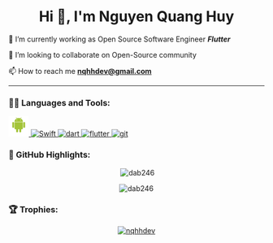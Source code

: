 <h1 align="center">Hi 👋, I'm Nguyen Quang Huy</h1>

🔭 I’m currently working as Open Source Software Engineer ***Flutter***

👯 I’m looking to collaborate on Open-Source community

📫 How to reach me **nqhhdev@gmail.com**


---
<h3 align="left">👨‍💻 Languages and Tools:</h3>
<p align="left">
<a href="https://developer.android.com" target="_blank" rel="noreferrer"> <img src="https://raw.githubusercontent.com/devicons/devicon/master/icons/android/android-original-wordmark.svg" alt="android" width="40" height="40"/> </a>
<a href="https://developer.apple.com/swift" target="_blank" rel="noreferrer"> <img src="https://www.vectorlogo.zone/logos/swift/swift-vertical.svg" alt="Swift" width="40" height="40"/> </a>
<a href="https://dart.dev" target="_blank" rel="noreferrer"> <img src="https://www.vectorlogo.zone/logos/dartlang/dartlang-icon.svg" alt="dart" width="40" height="40"/> </a>
<a href="https://flutter.dev" target="_blank" rel="noreferrer"> <img src="https://www.vectorlogo.zone/logos/flutterio/flutterio-icon.svg" alt="flutter" width="40" height="40"/> </a>
<a href="https://git-scm.com/" target="_blank" rel="noreferrer"> <img src="https://www.vectorlogo.zone/logos/git-scm/git-scm-icon.svg" alt="git" width="40" height="40"/> </a>
</p>

<h3 align="left">🔭 GitHub Highlights:</h3>
<p align="center">&nbsp;<img src="https://github-readme-stats.vercel.app/api?username=nqhhdev&show_icons=true&locale=en&theme=gruvbox" alt="dab246" /></p>

<p align="center"><img src="https://github-readme-streak-stats.herokuapp.com/?user=nqhhdev&theme=gruvbox" alt="dab246" /></p>

<h3 align="left">🏆 Trophies:</h3>
<p align="center"> <a href="https://github.com/ryo-ma/github-profile-trophy"><img src="https://github-profile-trophy.vercel.app/?username=nqhhdev&theme=gruvbox" alt="nqhhdev" /></a> </p>

